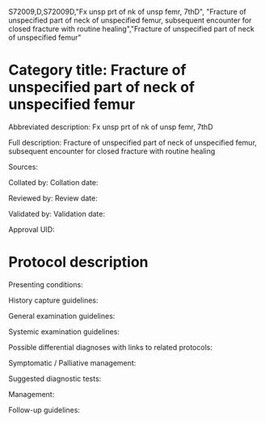 S72009,D,S72009D,"Fx unsp prt of nk of unsp femr, 7thD", "Fracture of unspecified part of neck of unspecified femur, subsequent encounter for closed fracture with routine healing","Fracture of unspecified part of neck of unspecified femur"
# Category title: Fracture of unspecified part of neck of unspecified femur

Abbreviated description: Fx unsp prt of nk of unsp femr, 7thD

Full description: Fracture of unspecified part of neck of unspecified femur, subsequent encounter for closed fracture with routine healing

Sources:

Collated by:
Collation date:

Reviewed by:
Review date:

Validated by:
Validation date:

Approval UID:

# Protocol description

Presenting conditions:

History capture guidelines:

General examination guidelines:

Systemic examination guidelines:

Possible differential diagnoses with links to related protocols:

Symptomatic / Palliative management:

Suggested diagnostic tests:

Management:

Follow-up guidelines:

